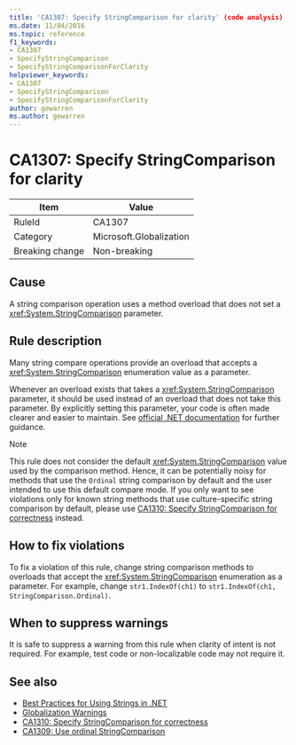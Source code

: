 ```yaml
---
title: 'CA1307: Specify StringComparison for clarity' (code analysis)
ms.date: 11/04/2016
ms.topic: reference
f1_keywords:
- CA1307
- SpecifyStringComparison
- SpecifyStringComparisonForClarity
helpviewer_keywords:
- CA1307
- SpecifyStringComparison
- SpecifyStringComparisonForClarity
author: gewarren
ms.author: gewarren
---
```

# CA1307: Specify StringComparison for clarity

|Item|Value|
|-|-|
|RuleId|CA1307|
|Category|Microsoft.Globalization|
|Breaking change|Non-breaking|

## Cause

A string comparison operation uses a method overload that does not set a <xref:System.StringComparison> parameter.

## Rule description

Many string compare operations provide an overload that accepts a <xref:System.StringComparison> enumeration value as a parameter.

Whenever an overload exists that takes a <xref:System.StringComparison> parameter, it should be used instead of an overload that does not take this parameter. By explicitly setting this parameter, your code is often made clearer and easier to maintain. See [official .NET documentation](../../../standard/base-types/best-practices-strings.md#specifying-string-comparisons-explicitly) for further guidance.

> [!NOTE]
> This rule does not consider the default <xref:System.StringComparison> value used by the comparison method. Hence, it can be potentially noisy for methods that use the `Ordinal` string comparison by default and the user intended to use this default compare mode.
> If you only want to see violations only for known string methods that use culture-specific string comparison by default, please use [CA1310: Specify StringComparison for correctness](ca1310.md) instead.

## How to fix violations

To fix a violation of this rule, change string comparison methods to overloads that accept the <xref:System.StringComparison> enumeration as a parameter. For example, change `str1.IndexOf(ch1)` to `str1.IndexOf(ch1, StringComparison.Ordinal)`.

## When to suppress warnings

It is safe to suppress a warning from this rule when clarity of intent is not required. For example, test code or non-localizable code may not require it.

## See also

- [Best Practices for Using Strings in .NET](../../../standard/base-types/best-practices-strings.md)
- [Globalization Warnings](globalization-warnings.md)
- [CA1310: Specify StringComparison for correctness](ca1310.md)
- [CA1309: Use ordinal StringComparison](ca1309.md)
